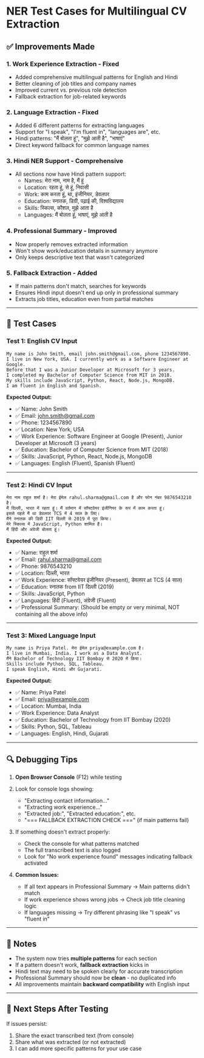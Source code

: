 # NER Test Cases for Multilingual CV Extraction

## ✅ Improvements Made

### 1. **Work Experience Extraction** - Fixed
- Added comprehensive multilingual patterns for English and Hindi
- Better cleaning of job titles and company names
- Improved current vs. previous role detection
- Fallback extraction for job-related keywords

### 2. **Language Extraction** - Fixed
- Added 6 different patterns for extracting languages
- Support for "I speak", "I'm fluent in", "languages are", etc.
- Hindi patterns: "मैं बोलता हूं", "मुझे आती है", "भाषाएं"
- Direct keyword fallback for common language names

### 3. **Hindi NER Support** - Comprehensive
- All sections now have Hindi pattern support:
  - Names: मेरा नाम, नाम है, मैं हूं
  - Location: रहता हूं, से हूं, निवासी
  - Work: काम करता हूं, था, इंजीनियर, डेवलपर
  - Education: स्नातक, डिग्री, पढ़ाई की, विश्वविद्यालय
  - Skills: स्किल्स, कौशल, मुझे आता है
  - Languages: मैं बोलता हूं, भाषाएं, मुझे आती है

### 4. **Professional Summary** - Improved
- Now properly removes extracted information
- Won't show work/education details in summary anymore
- Only keeps descriptive text that wasn't categorized

### 5. **Fallback Extraction** - Added
- If main patterns don't match, searches for keywords
- Ensures Hindi input doesn't end up only in professional summary
- Extracts job titles, education even from partial matches

---

## 🧪 Test Cases

### Test 1: English CV Input
```
My name is John Smith, email john.smith@gmail.com, phone 1234567890. 
I live in New York, USA. I currently work as a Software Engineer at Google. 
Before that I was a Junior Developer at Microsoft for 3 years. 
I completed my Bachelor of Computer Science from MIT in 2018. 
My skills include JavaScript, Python, React, Node.js, MongoDB. 
I am fluent in English and Spanish.
```

**Expected Output:**
- ✅ Name: John Smith
- ✅ Email: john.smith@gmail.com
- ✅ Phone: 1234567890
- ✅ Location: New York, USA
- ✅ Work Experience: Software Engineer at Google (Present), Junior Developer at Microsoft (3 years)
- ✅ Education: Bachelor of Computer Science from MIT (2018)
- ✅ Skills: JavaScript, Python, React, Node.js, MongoDB
- ✅ Languages: English (Fluent), Spanish (Fluent)

---

### Test 2: Hindi CV Input
```
मेरा नाम राहुल शर्मा है। मेरा ईमेल rahul.sharma@gmail.com है और फोन नंबर 9876543210 है। 
मैं दिल्ली, भारत में रहता हूं। मैं वर्तमान में सॉफ्टवेयर इंजीनियर के रूप में काम करता हूं। 
इससे पहले मैं था डेवलपर TCS में 4 साल के लिए। 
मैंने स्नातक की डिग्री IIT दिल्ली से 2019 में पूरा किया। 
मेरे स्किल्स में JavaScript, Python शामिल हैं। 
मैं हिंदी और अंग्रेजी बोलता हूं।
```

**Expected Output:**
- ✅ Name: राहुल शर्मा
- ✅ Email: rahul.sharma@gmail.com
- ✅ Phone: 9876543210
- ✅ Location: दिल्ली, भारत
- ✅ Work Experience: सॉफ्टवेयर इंजीनियर (Present), डेवलपर at TCS (4 साल)
- ✅ Education: स्नातक from IIT दिल्ली (2019)
- ✅ Skills: JavaScript, Python
- ✅ Languages: हिंदी (Fluent), अंग्रेजी (Fluent)
- ✅ Professional Summary: (Should be empty or very minimal, NOT containing all the above info)

---

### Test 3: Mixed Language Input
```
My name is Priya Patel. मेरा ईमेल priya@example.com है। 
I live in Mumbai, India. I work as a Data Analyst. 
मैंने Bachelor of Technology IIT Bombay से 2020 में किया। 
Skills include Python, SQL, Tableau. 
I speak English, Hindi और Gujarati.
```

**Expected Output:**
- ✅ Name: Priya Patel
- ✅ Email: priya@example.com
- ✅ Location: Mumbai, India
- ✅ Work Experience: Data Analyst
- ✅ Education: Bachelor of Technology from IIT Bombay (2020)
- ✅ Skills: Python, SQL, Tableau
- ✅ Languages: English, Hindi, Gujarati

---

## 🔍 Debugging Tips

1. **Open Browser Console** (F12) while testing
2. Look for console logs showing:
   - "Extracting contact information..."
   - "Extracting work experience..."
   - "Extracted job:", "Extracted education:", etc.
   - "=== FALLBACK EXTRACTION CHECK ===" (if main patterns fail)

3. If something doesn't extract properly:
   - Check the console for what patterns matched
   - The full transcribed text is also logged
   - Look for "No work experience found" messages indicating fallback activated

4. **Common Issues:**
   - If all text appears in Professional Summary → Main patterns didn't match
   - If work experience shows wrong jobs → Check job title cleaning logic
   - If languages missing → Try different phrasing like "I speak" vs "fluent in"

---

## 📝 Notes

- The system now tries **multiple patterns** for each section
- If a pattern doesn't work, **fallback extraction** kicks in
- Hindi text may need to be spoken clearly for accurate transcription
- Professional Summary should now be **clean** - no duplicated info
- All improvements maintain **backward compatibility** with English input

---

## 🚀 Next Steps After Testing

If issues persist:
1. Share the exact transcribed text (from console)
2. Share what was extracted (or not extracted)
3. I can add more specific patterns for your use case

